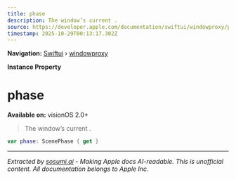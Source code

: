 ```yaml
---
title: phase
description: The window’s current .
source: https://developer.apple.com/documentation/swiftui/windowproxy/phase
timestamp: 2025-10-29T00:13:17.302Z
---
```


**Navigation:** [Swiftui](/documentation/swiftui) › [windowproxy](/documentation/swiftui/windowproxy)

**Instance Property**

# phase

**Available on:** visionOS 2.0+

> The window’s current .

```swift
var phase: ScenePhase { get }
```

---

*Extracted by [sosumi.ai](https://sosumi.ai) - Making Apple docs AI-readable.*
*This is unofficial content. All documentation belongs to Apple Inc.*
